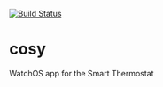 [![Build Status](https://travis-ci.com/j-hit/cosy.svg?token=pttmVqSCqjWSAaYXVM8f&branch=master)](https://travis-ci.com/j-hit/cosy)

# cosy
WatchOS app for the Smart Thermostat

